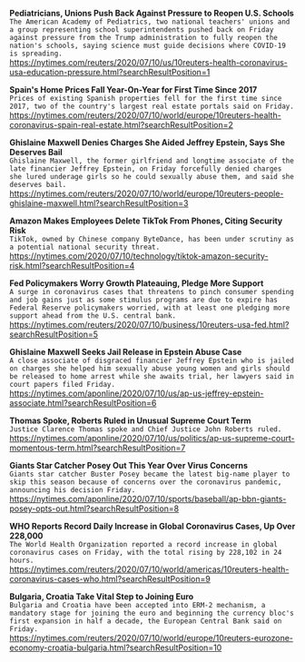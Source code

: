 **Pediatricians, Unions Push Back Against Pressure to Reopen U.S. Schools**\
`The American Academy of Pediatrics, two national teachers' unions and a group representing school superintendents pushed back on Friday against pressure from the Trump administration to fully reopen the nation's schools, saying science must guide decisions where COVID-19 is spreading.`\
https://nytimes.com/reuters/2020/07/10/us/10reuters-health-coronavirus-usa-education-pressure.html?searchResultPosition=1

**Spain's Home Prices Fall Year-On-Year for First Time Since 2017**\
`Prices of existing Spanish properties fell for the first time since 2017, two of the country's largest real estate portals said on Friday.`\
https://nytimes.com/reuters/2020/07/10/world/europe/10reuters-health-coronavirus-spain-real-estate.html?searchResultPosition=2

**Ghislaine Maxwell Denies Charges She Aided Jeffrey Epstein, Says She Deserves Bail**\
`Ghislaine Maxwell, the former girlfriend and longtime associate of the late financier Jeffrey Epstein, on Friday forcefully denied charges she lured underage girls so he could sexually abuse them, and said she deserves bail.`\
https://nytimes.com/reuters/2020/07/10/world/europe/10reuters-people-ghislaine-maxwell.html?searchResultPosition=3

**Amazon Makes Employees Delete TikTok From Phones, Citing Security Risk**\
`TikTok, owned by Chinese company ByteDance, has been under scrutiny as a potential national security threat.`\
https://nytimes.com/2020/07/10/technology/tiktok-amazon-security-risk.html?searchResultPosition=4

**Fed Policymakers Worry Growth Plateauing, Pledge More Support**\
`A surge in coronavirus cases that threatens to pinch consumer spending and job gains just as some stimulus programs are due to expire has Federal Reserve policymakers worried, with at least one pledging more support ahead from the U.S. central bank.`\
https://nytimes.com/reuters/2020/07/10/business/10reuters-usa-fed.html?searchResultPosition=5

**Ghislaine Maxwell Seeks Jail Release in Epstein Abuse Case**\
`A close associate of disgraced financier Jeffrey Epstein who is jailed on charges she helped him sexually abuse young women and girls should be released to home arrest while she awaits trial, her lawyers said in court papers filed Friday.`\
https://nytimes.com/aponline/2020/07/10/us/ap-us-jeffrey-epstein-associate.html?searchResultPosition=6

**Thomas Spoke, Roberts Ruled in Unusual Supreme Court Term**\
`Justice Clarence Thomas spoke and Chief Justice John Roberts ruled.`\
https://nytimes.com/aponline/2020/07/10/us/politics/ap-us-supreme-court-momentous-term.html?searchResultPosition=7

**Giants Star Catcher Posey Out This Year Over Virus Concerns**\
`Giants star catcher Buster Posey became the latest big-name player to skip this season because of concerns over the coronavirus pandemic, announcing his decision Friday.`\
https://nytimes.com/aponline/2020/07/10/sports/baseball/ap-bbn-giants-posey-opts-out.html?searchResultPosition=8

**WHO Reports Record Daily Increase in Global Coronavirus Cases, Up Over 228,000**\
`The World Health Organization reported a record increase in global coronavirus cases on Friday, with the total rising by 228,102 in 24 hours.`\
https://nytimes.com/reuters/2020/07/10/world/americas/10reuters-health-coronavirus-cases-who.html?searchResultPosition=9

**Bulgaria, Croatia Take Vital Step to Joining Euro**\
`Bulgaria and Croatia have been accepted into ERM-2 mechanism, a mandatory stage for joining the euro and beginning the currency bloc's first expansion in half a decade, the European Central Bank said on Friday.`\
https://nytimes.com/reuters/2020/07/10/world/europe/10reuters-eurozone-economy-croatia-bulgaria.html?searchResultPosition=10

